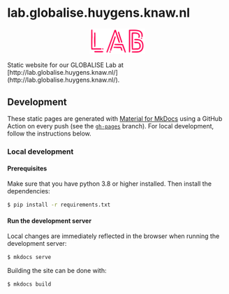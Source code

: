 # lab.globalise.huygens.knaw.nl
<p style="text-align: center">
<img src="docs/static/globalise_lab.svg" alt="GLOBALISE" width="25%"/>
</p>
Static website for our GLOBALISE Lab at [http://lab.globalise.huygens.knaw.nl/](http://lab.globalise.huygens.knaw.nl/).

## Development
These static pages are generated with [Material for MkDocs](https://squidfunk.github.io/mkdocs-material/) using a GitHub Action on every push (see the [`gh-pages`](https://github.com/globalise-huygens/lab.globalise.huygens.knaw.nl/tree/gh-pages) branch). For local development, follow the instructions below.

### Local development

#### Prerequisites

Make sure that you have python 3.8 or higher installed. Then install the dependencies:

```bash
$ pip install -r requirements.txt
```

#### Run the development server

Local changes are immediately reflected in the browser when running the development server:

```bash
$ mkdocs serve
```

Building the site can be done with:

```bash
$ mkdocs build
```



